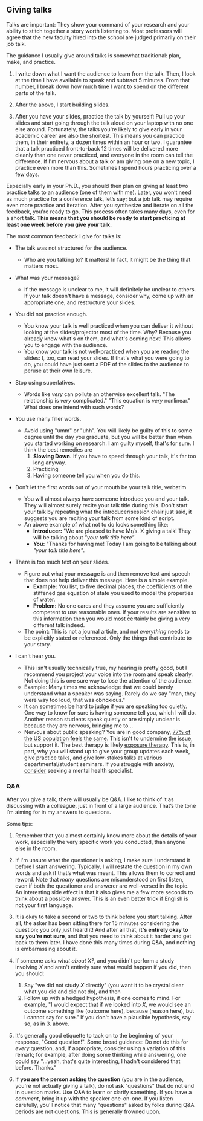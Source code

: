 ## Giving talks

Talks are important: They show your command of your research and your ability to stitch together a story worth listening to.
Most professors will agree that the new faculty hired into the school are judged primarily on their job talk.

The guidance I usually give around talks is somewhat traditional: plan, make, and practice.

1. I write down what I want the audience to learn from the talk.
Then, I look at the time I have available to speak and subtract 5 minutes.
From that number, I break down how much time I want to spend on the different parts of the talk.

2. After the above, I start building slides.

3. After you have your slides, practice the talk by yourself: Pull up your slides and start going through the talk aloud on your laptop with no one else around. 
Fortunately, the talks you're likely to give early in your academic career are also the shortest.
This means you can practice them, in their entirety, a dozen times within an hour or two.
I guarantee that a talk practiced front-to-back 12 times will be delivered more cleanly than one never practiced, and everyone in the room can tell the difference.
If I'm nervous about a talk or am giving one on a new topic, I practice even more than this.
Sometimes I spend hours practicing over a few days.

Especially early in your Ph.D., you should then plan on giving at least two practice talks to an audience (one of them with me).
Later, you won’t need as much practice for a conference talk, let’s say; but a job talk may require even more practice and iteration.
After you synthesize and iterate on all the feedback, you're ready to go.
This process often takes many days, even for a short talk.
__This means that you should be ready to start practicing at least one week before you give your talk.__

The most common feedback I give for talks is:
* The talk was not structured for the audience. 
  * Who are you talking to? It matters! In fact, it might be the thing that matters most.

* What was your message? 
  *  If the message is unclear to me, it will definitely be unclear to others. If your talk doesn't have a message, consider why, come up with an appropriate one, and restructure your slides.

* You did not practice enough. 
  *  You know your talk is well practiced when you can deliver it without looking at the slides/projector most of the time. Why? Because you already know what's on them, and what's coming next! This allows you to engage with the audience. 
  *  You know your talk is not well-practiced when you are reading the slides: I, too, can read your slides. If that's what you were going to do, you could have just sent a PDF of the slides to the audience to peruse at their own leisure.

*  Stop using superlatives.
    *  Words like _very_ can pollute an otherwise excellent talk. "The relationship is _very_ complicated." "This equation is _very_ nonlinear." What does one intend with such words? 

*  You use many filler words.
   * Avoid using "umm" or "uhh". You will likely be guilty of this to some degree until the day you graduate, but you will be better than when you started working on research. I am guilty myself, that's for sure. I think the best remedies are
     1. __Slowing Down.__ If you have to speed through your talk, it's far too long anyway.
     2. Practicing
     3. Having someone tell you when you do this.
* Don't let the first words out of your mouth be your talk title, verbatim
	* You will almost always have someone introduce you and your talk. They will almost surely recite your talk title during this. Don't start your talk by repeating what the introducer/session chair just said, it suggests you are reciting your talk from some kind of script. 
	* An above example of what not to do looks something like:
        * __Introducer:__ "We are pleased to have Mr/s. X giving a talk! They will be talking about _"your talk title here"_.
        * __You:__ "Thanks for having me! Today I am going to be talking about _"your talk title here"_.

* There is too much text on your slides.
   * Figure out what your message is and then remove text and speech that does not help deliver this message. Here is a simple example.
      * __Example:__ You list, to five decimal places, the coefficients of the stiffened gas equation of state you used to model the properties of water.
      * __Problem:__ No one cares and they assume you are sufficiently competent to use reasonable ones. If your results are sensitive to this information then you would most certainly be giving a very different talk indeed. 
   * The point: This is not a journal article, and not _everything_ needs to be explicitly stated or referenced. Only the things that contribute to your story.

* I can't hear you.
   * This isn't usually technically true, my hearing is pretty good, but I recommend you project your voice into the room and speak clearly. Not doing this is one sure way to lose the attention of the audience. 
   * Example: Many times we acknowledge that we could barely understand what a speaker was saying. Rarely do we say "man, they were way too loud, that was obnoxious."
   * It can sometimes be hard to judge if you are speaking too quietly. One way to know for sure is having someone tell you, which I will do. Another reason students speak quietly or are simply unclear is because they are nervous, bringing me to...
   * Nervous about public speaking? You are in good company, [77% of the US population feels the same.](https://orai.com/blog/fear-of-public-speaking-statistics/) This isn't to undermine the issue, but support it. The best therapy is likely [exposure therapy](https://www.apa.org/ptsd-guideline/patients-and-families/exposure-therapy). This is, in part, why you will stand up to give your group updates each week, give practice talks, and give low-stakes talks at various departmental/student seminars. If you struggle with anxiety, [consider](https://www.apa.org/ptsd-guideline/patients-and-families/seeking-therapy) seeking a mental health specialist.

### Q&A

After you give a talk, there will usually be Q&A.
I like to think of it as discussing with a colleague, just in front of a large audience.
That’s the tone I’m aiming for in my answers to questions.

Some tips:

1. Remember that you almost certainly know more about the details of your work, especially the very specific work you conducted, than anyone else in the room.

2. If I'm unsure what the questioner is asking, I make sure I understand it before I start answering.
Typically, I will restate the question in my own words and ask if that’s what was meant.
This allows them to correct and reword.
Note that _many_ questions are misunderstood on first listen, even if both the questioner and answerer are well-versed in the topic.
An interesting side effect is that it also gives me a few more seconds to think about a possible answer.
This is an even better trick if English is not your first language.

3. It is okay to take a second or two to think before you start talking.
After all, the asker has been sitting there for 15 minutes considering the question; you only just heard it!
And after all that, **it's entirely okay to say you're not sure**, and that you need to think about it harder and get back to them later.
I have done this many times during Q&A, and nothing is embarrassing about it.

4. If someone asks _what about X?_, and you didn't perform a study involving _X_ and aren't entirely sure what would happen if you did, then you should:
	1. Say "we did not study _X_ directly" (you want it to be crystal clear what you did and did not do), and then
	2. Follow up with a hedged hypothesis, if one comes to mind. For example, "I would expect that if we looked into _X_, we would see an outcome something like (outcome here), because (reason here), but I cannot say for sure." If you don't have a plausible hypothesis, say so, as in 3. above.

5. It's generally good etiquette to tack on to the beginning of your response, "Good question!". Some broad guidance: Do not do this for _every_ question, and, if appropriate, consider using a variation of this remark; for example, after doing some thinking while answering, one could say "...yeah, that's quite interesting, I hadn't considered that before. Thanks." 

6. If **you are the person asking the question** (you are in the audience, you're not actually giving a talk), do not ask "questions" that do not end in question marks.
Use Q&A to learn or clarify something.
If you have a _comment_, bring it up with the speaker one-on-one.
If you listen carefully, you'll notice that many "questions" asked by folks during Q&A periods are not questions.
This is generally frowned upon.
